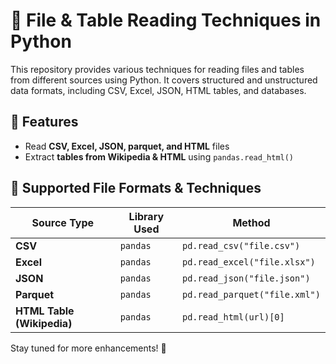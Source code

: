 # 📖 File & Table Reading Techniques in Python

This repository provides various techniques for reading files and tables from different sources using Python. It covers structured and unstructured data formats, including CSV, Excel, JSON, HTML tables, and databases.

## 🚀 Features
- Read **CSV, Excel, JSON, parquet, and HTML** files
- Extract **tables from Wikipedia & HTML** using `pandas.read_html()`

## 📂 Supported File Formats & Techniques
| Source Type | Library Used | Method |
|-------------|-------------|--------------------------|
| **CSV** | `pandas` | `pd.read_csv("file.csv")` |
| **Excel** | `pandas` | `pd.read_excel("file.xlsx")` |
| **JSON** | `pandas` | `pd.read_json("file.json")` |
| **Parquet** | `pandas` | `pd.read_parquet("file.xml")` |
| **HTML Table (Wikipedia)** | `pandas` | `pd.read_html(url)[0]` |


Stay tuned for more enhancements! 🚀

